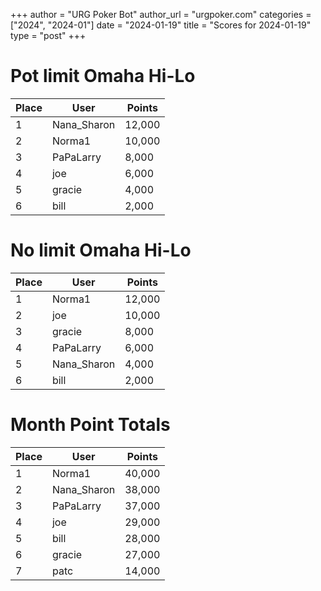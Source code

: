 +++
author = "URG Poker Bot"
author_url = "urgpoker.com"
categories = ["2024", "2024-01"]
date = "2024-01-19"
title = "Scores for 2024-01-19"
type = "post"
+++
# Pot limit Omaha Hi-Lo

| Place | User | Points |
|-------|------|--------|
| 1 | Nana_Sharon | 12,000 |
| 2 | Norma1 | 10,000 |
| 3 | PaPaLarry | 8,000 |
| 4 | joe | 6,000 |
| 5 | gracie | 4,000 |
| 6 | bill | 2,000 |

# No limit Omaha Hi-Lo

| Place | User | Points |
|-------|------|--------|
| 1 | Norma1 | 12,000 |
| 2 | joe | 10,000 |
| 3 | gracie | 8,000 |
| 4 | PaPaLarry | 6,000 |
| 5 | Nana_Sharon | 4,000 |
| 6 | bill | 2,000 |

# Month Point Totals

| Place | User | Points |
|-------|------|--------|
| 1 | Norma1 | 40,000 |
| 2 | Nana_Sharon | 38,000 |
| 3 | PaPaLarry | 37,000 |
| 4 | joe | 29,000 |
| 5 | bill | 28,000 |
| 6 | gracie | 27,000 |
| 7 | patc | 14,000 |
